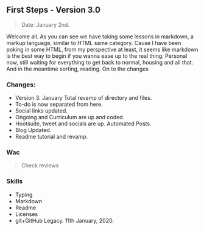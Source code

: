 ## First Steps - Version 3.0
> Date: January 2nd.

Welcome all.
As you can see we have taking some lessons in markdown, a markup language, similar to HTML same category. Cause I have been poking in some HTML, from my perspective at least, it seems like markdown is the best way to begin if you wanna ease up to the real thing. Personal now, still waiting for everything to get back to normal, housing and all that. And in the meantime sorting, reading. On to the changes

### Changes:
- Version 3. January Total revamp of directory and files.
- To-do is now separated from here.
- Social links updated.
- Ongoing and Curriculum are up and coded.
- Hootsuite, tweet and socials are up. Automated Posts.
- Blog Updated.
- Readme tutorial and revamp.  

### Wac
> Check reviews

### Skills
- Typing
- Markdown
- Readme
- Licenses
- git+GitHub
Legacy. 11th January, 2020.
